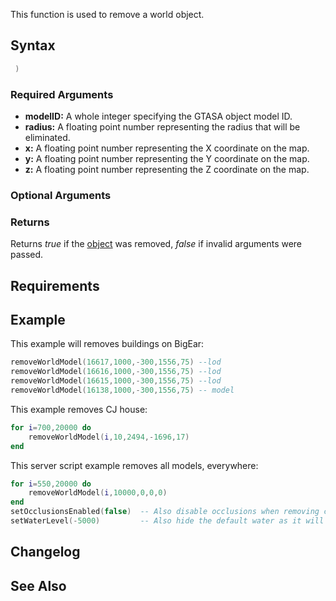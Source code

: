 This function is used to remove a world object.

Syntax
------

``` lua
 )
```

### Required Arguments

-   **modelID:** A whole integer specifying the GTASA object model ID.
-   **radius:** A floating point number representing the radius that will be eliminated.
-   **x:** A floating point number representing the X coordinate on the map.
-   **y:** A floating point number representing the Y coordinate on the map.
-   **z:** A floating point number representing the Z coordinate on the map.

### Optional Arguments

### Returns

Returns *true* if the [object](/object.md "wikilink") was removed, *false* if invalid arguments were passed.

Requirements
------------

Example
-------

This example will removes buildings on BigEar:

``` lua
removeWorldModel(16617,1000,-300,1556,75) --lod
removeWorldModel(16616,1000,-300,1556,75) --lod
removeWorldModel(16615,1000,-300,1556,75) --lod
removeWorldModel(16138,1000,-300,1556,75) -- model
```

This example removes CJ house:

``` lua
for i=700,20000 do
    removeWorldModel(i,10,2494,-1696,17)
end
```

This server script example removes all models, everywhere:

``` lua
for i=550,20000 do
    removeWorldModel(i,10000,0,0,0)
end
setOcclusionsEnabled(false)  -- Also disable occlusions when removing certain models
setWaterLevel(-5000)         -- Also hide the default water as it will be full of holes
```

Changelog
---------

See Also
--------
